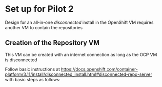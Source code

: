 # Set up for Pilot 2

Design for an all-in-one _disconnected_ install in the OpenShift VM requires another VM to contain the repositories

## Creation of the Repository VM

This VM can be created with an internet connection as long as the OCP VM is disconnected

Follow basic instructions at https://docs.openshift.com/container-platform/3.11/install/disconnected_install.html#disconnected-repo-server
with basic steps as follows:

